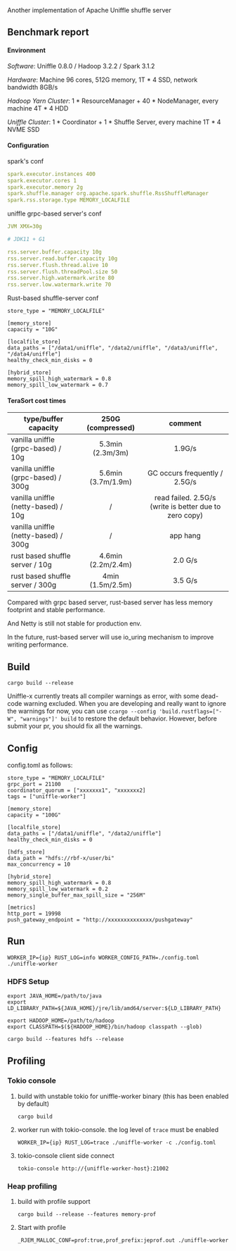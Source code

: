 <!--
  ~ Licensed to the Apache Software Foundation (ASF) under one or more
  ~ contributor license agreements.  See the NOTICE file distributed with
  ~ this work for additional information regarding copyright ownership.
  ~ The ASF licenses this file to You under the Apache License, Version 2.0
  ~ (the "License"); you may not use this file except in compliance with
  ~ the License.  You may obtain a copy of the License at
  ~
  ~    http://www.apache.org/licenses/LICENSE-2.0
  ~
  ~ Unless required by applicable law or agreed to in writing, software
  ~ distributed under the License is distributed on an "AS IS" BASIS,
  ~ WITHOUT WARRANTIES OR CONDITIONS OF ANY KIND, either express or implied.
  ~ See the License for the specific language governing permissions and
  ~ limitations under the License.
  -->

Another implementation of Apache Uniffle shuffle server

## Benchmark report

#### Environment

_Software_: Uniffle 0.8.0 / Hadoop 3.2.2 / Spark 3.1.2

_Hardware_: Machine 96 cores, 512G memory, 1T * 4 SSD, network bandwidth 8GB/s

_Hadoop Yarn Cluster_: 1 * ResourceManager + 40 * NodeManager, every machine 4T * 4 HDD

_Uniffle Cluster_: 1 * Coordinator + 1 * Shuffle Server, every machine 1T * 4 NVME SSD

#### Configuration

spark's conf
```yaml
spark.executor.instances 400
spark.executor.cores 1
spark.executor.memory 2g
spark.shuffle.manager org.apache.spark.shuffle.RssShuffleManager
spark.rss.storage.type MEMORY_LOCALFILE
``` 

uniffle grpc-based server's conf
``` yaml
JVM XMX=30g

# JDK11 + G1 

rss.server.buffer.capacity 10g
rss.server.read.buffer.capacity 10g
rss.server.flush.thread.alive 10
rss.server.flush.threadPool.size 50
rss.server.high.watermark.write 80
rss.server.low.watermark.write 70
``` 

Rust-based shuffle-server conf
```
store_type = "MEMORY_LOCALFILE"

[memory_store]
capacity = "10G"

[localfile_store]
data_paths = ["/data1/uniffle", "/data2/uniffle", "/data3/uniffle", "/data4/uniffle"]
healthy_check_min_disks = 0

[hybrid_store]
memory_spill_high_watermark = 0.8
memory_spill_low_watermark = 0.7
``` 

#### TeraSort cost times
| type/buffer capacity                 | 250G (compressed)  |                         comment                          |
|--------------------------------------|:------------------:|:--------------------------------------------------------:|
| vanilla uniffle (grpc-based)  / 10g  |  5.3min (2.3m/3m)  |                          1.9G/s                          |
| vanilla uniffle (grpc-based)  / 300g | 5.6min (3.7m/1.9m) |              GC occurs frequently / 2.5G/s               |
| vanilla uniffle (netty-based) / 10g  |         /          | read failed. 2.5G/s (write is better due to zero copy)   |
| vanilla uniffle (netty-based) / 300g |         /          |                         app hang                         |
| rust based shuffle server     / 10g  | 4.6min (2.2m/2.4m) |                         2.0 G/s                          |
| rust based shuffle server     / 300g |  4min (1.5m/2.5m)  |                         3.5 G/s                          |


Compared with grpc based server, rust-based server has less memory footprint and stable performance.  

And Netty is still not stable for production env.

In the future, rust-based server will use io_uring mechanism to improve writing performance.

## Build

`cargo build --release`

Uniffle-x currently treats all compiler warnings as error, with some dead-code warning excluded. When you are developing
and really want to ignore the warnings for now, you can use `ccargo --config 'build.rustflags=["-W", "warnings"]' build`
to restore the default behavior. However, before submit your pr, you should fix all the warnings.


## Config

config.toml as follows:

``` 
store_type = "MEMORY_LOCALFILE"
grpc_port = 21100
coordinator_quorum = ["xxxxxxx1", "xxxxxxx2]
tags = ["uniffle-worker"]

[memory_store]
capacity = "100G"

[localfile_store]
data_paths = ["/data1/uniffle", "/data2/uniffle"]
healthy_check_min_disks = 0

[hdfs_store]
data_path = "hdfs://rbf-x/user/bi"
max_concurrency = 10

[hybrid_store]
memory_spill_high_watermark = 0.8
memory_spill_low_watermark = 0.2
memory_single_buffer_max_spill_size = "256M"

[metrics]
http_port = 19998
push_gateway_endpoint = "http://xxxxxxxxxxxxxx/pushgateway"
``` 

## Run

`WORKER_IP={ip} RUST_LOG=info WORKER_CONFIG_PATH=./config.toml ./uniffle-worker`

### HDFS Setup 

```shell
export JAVA_HOME=/path/to/java
export LD_LIBRARY_PATH=${JAVA_HOME}/jre/lib/amd64/server:${LD_LIBRARY_PATH}

export HADOOP_HOME=/path/to/hadoop
export CLASSPATH=$(${HADOOP_HOME}/bin/hadoop classpath --glob)

cargo build --features hdfs --release
``` 

## Profiling

### Tokio console
1. build with unstable tokio for uniffle-worker binary (this has been enabled by default)
    ```shell
    cargo build
    ```
2. worker run with tokio-console. the log level of `trace` must be enabled
    ```shell
    WORKER_IP={ip} RUST_LOG=trace ./uniffle-worker -c ./config.toml 
    ```
3. tokio-console client side connect
    ```shell
   tokio-console http://{uniffle-worker-host}:21002
    ```
   
### Heap profiling
1. build with profile support
    ```shell
    cargo build --release --features memory-prof
    ```
2. Start with profile
    ```shell
    _RJEM_MALLOC_CONF=prof:true,prof_prefix:jeprof.out ./uniffle-worker
    ```